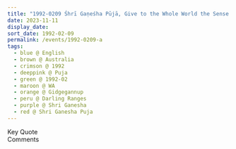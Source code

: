 ```yaml
---
title: "1992-0209 Śhrī Gaṇeśha Pūjā, Give to the Whole World the Sense of Balance of Śhrī Gaṇeśha (You Have to Have a Complete Balance within Yourself and Stand on Your Own Gravity Point), Cottage of Robin and Jo Reid, Lake Josephine, Gidgegannup, Darling Ranges (45 kms NE of Perth), WA, Australia"
date: 2023-11-11
display_date: 
sort_date: 1992-02-09
permalink: /events/1992-0209-a
tags:
  - blue @ English
  - brown @ Australia
  - crimson @ 1992
  - deeppink @ Puja
  - green @ 1992-02
  - maroon @ WA
  - orange @ Gidgegannup
  - peru @ Darling Ranges
  - purple @ Shri Ganesha
  - red @ Shri Ganesha Puja
---
```


<wave-list>
  <list-title color="green" width="75">Key Quote</list-title>
  <list-item color="BlanchedAlmond"  width="200"></list-item>
  <list-item color="Lavender"></list-item>
  <list-item color="BlanchedAlmond"></list-item>
</wave-list>

<br>

<wave-list>
  <list-title color="green" width="75">Comments</list-title>
  <list-item color="BlanchedAlmond"  width="200"></list-item>
  <list-item color="Lavender"></list-item>
  <list-item color="BlanchedAlmond"></list-item>
</wave-list>